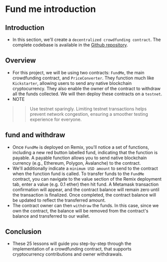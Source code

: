 # Fund me introduction

## Introduction
- In this section, we'll create a `decentralized crowdfunding contract`. The complete codebase is available in the [Github repository](https://github.com/Cyfrin/remix-fund-me-cu).

## Overview
- For this project, we will be using two contracts: `FundMe`, the main crowdfunding contract, and `PriceConverter`. They function much like `Kickstarter`, allowing users to send any native blockchain cryptocurrency. They also enable the owner of the contract to withdraw all the funds collected. We will then deploy these contracts on a `testnet`.
- NOTE
>> Use testnet sparingly. Limiting testnet transactions helps prevent network congestion, ensuring a smoother testing experience for everyone.

## fund and withdraw
- Once `FundMe` is deployed on Remix, you'll notice a set of functions, including a new red button labelled fund, indicating that the function is payable. A payable function allows you to send native blockchain currency (e.g., Ethereum, Polygon, Avalanche) to the contract.
- We'll additionally indicate a `minimum USD amount` to send to the contract when the function fund is called. To transfer funds to the `FundMe` contract, you can navigate to the value section of the Remix deployment tab, enter a value (e.g. 0.1 ether) then hit fund. A Metamask transaction confirmation will appear, and the contract balance will remain zero until the transaction is finalized. Once completed, the contract balance will be updated to reflect the transferred amount.
- The contract owner can then `withdraw` the funds. In this case, since we own the contract, the balance will be removed from the contract's balance and transferred to our wallet.

## Conclusion
- These 25 lessons will guide you step-by-step through the implementation of a crowdfunding contract, that supports cryptocurrency contributions and owner withdrawals.
